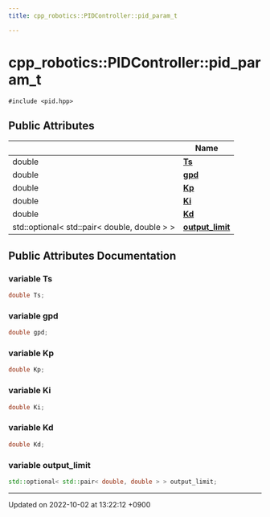 ```yaml
---
title: cpp_robotics::PIDController::pid_param_t

---
```


# cpp_robotics::PIDController::pid_param_t






`#include <pid.hpp>`

## Public Attributes

|                | Name           |
| -------------- | -------------- |
| double | **[Ts](/cpp_robotics/doxybook/Classes/structcpp__robotics_1_1PIDController_1_1pid__param__t/#variable-ts)**  |
| double | **[gpd](/cpp_robotics/doxybook/Classes/structcpp__robotics_1_1PIDController_1_1pid__param__t/#variable-gpd)**  |
| double | **[Kp](/cpp_robotics/doxybook/Classes/structcpp__robotics_1_1PIDController_1_1pid__param__t/#variable-kp)**  |
| double | **[Ki](/cpp_robotics/doxybook/Classes/structcpp__robotics_1_1PIDController_1_1pid__param__t/#variable-ki)**  |
| double | **[Kd](/cpp_robotics/doxybook/Classes/structcpp__robotics_1_1PIDController_1_1pid__param__t/#variable-kd)**  |
| std::optional< std::pair< double, double > > | **[output_limit](/cpp_robotics/doxybook/Classes/structcpp__robotics_1_1PIDController_1_1pid__param__t/#variable-output-limit)**  |

## Public Attributes Documentation

### variable Ts

```cpp
double Ts;
```


### variable gpd

```cpp
double gpd;
```


### variable Kp

```cpp
double Kp;
```


### variable Ki

```cpp
double Ki;
```


### variable Kd

```cpp
double Kd;
```


### variable output_limit

```cpp
std::optional< std::pair< double, double > > output_limit;
```


-------------------------------

Updated on 2022-10-02 at 13:22:12 +0900